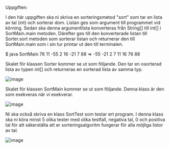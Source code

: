 






Uppgiften:

I den här uppgiften ska ni skriva en sorteringsmetod "sort" som tar en lista av tal (int) och sorterar dom. Listan
ges som argument till programmet vid körning. Sedan ska denna argumentlista konverteras från String[] till int[] i
SortMain.main metoden. Därefter ges till den konverterade listan till Sorter.sort metoden som sorterar listan och
returnerar den till SortMain.main som i sin tur printar ut den till terminalen.

$ java SortMain 76 11 -55 2 16 -21 7 88
=> -55 -21 2 7 11 16 76 88

Skalet för klassen Sorter kommer se ut som följande. Den tar en osorterad lista av typen int[] och returneras en
sorterad lista av samma typ.

![image](https://user-images.githubusercontent.com/26309279/141968292-d3cb379c-d572-43f9-9e9b-4f61b598f58a.png)


Skalet för klassen SortMain kommer se ut som följande. Denna klass är den som exekveras när vi exekverar.

![image](https://user-images.githubusercontent.com/26309279/141968340-60021fdc-d8af-40d2-9447-1abdc5d582d8.png)


Ni ska också skriva en klass SortTest som testar ert program. I denna klass ska ni köra minst 5 olika tester med
olika testfall, negativa tal, 0 och positiva tal för att säkerställa att er sorteringsalgoritm fungerar för alla möjliga
listor av tal.

![image](https://user-images.githubusercontent.com/26309279/141968396-2114d018-5764-4aa4-86f1-a38c06e2a9eb.png)

